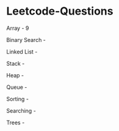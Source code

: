 # Leetcode-Questions

Array - 9

Binary Search - 

Linked List - 

Stack -   

Heap -  

Queue - 

Sorting - 

Searching - 

Trees -

